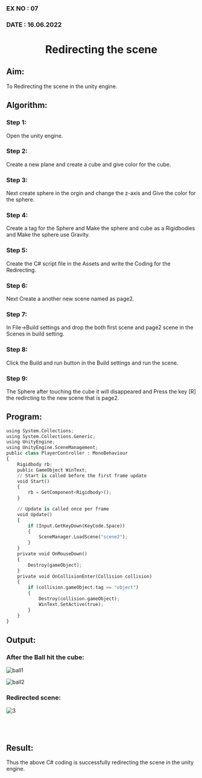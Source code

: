 
### EX NO : 07
### DATE  : 16.06.2022
# <p align="center">Redirecting the scene<p/>
## Aim:
To Redirecting the scene in the unity engine.


## Algorithm:
### Step 1:

Open the unity engine.

### Step 2:

Create a new plane and create a cube and give color for the cube.

### Step 3:

Next create sphere in the orgin and change the z-axis and Give the color for the sphere.

### Step 4:

Create a tag for the Sphere and Make the sphere and cube as a Rigidbodies and Make the sphere use Gravity.

### Step 5:

Create the C# script file in the Assets and write the Coding for the Redirecting.

### Step 6:

Next Create a another new scene named as page2.

### Step 7:

In File->Build settings and drop the both first scene and page2 scene in the Scenes in build setting.

### Step 8:

Click the Build and run button in the Build settings and run the scene.

### Step 9:

The Sphere after touching the cube it will disappeared and Press the key [R] the redircting to the new scene that is page2.



## Program:
```python
using System.Collections;
using System.Collections.Generic;
using UnityEngine;
using UnityEngine.SceneManagement;
public class PlayerController : MonoBehaviour
{
    Rigidbody rb;
    public GameObject WinText;
    // Start is called before the first frame update
    void Start()
    {
        rb = GetComponent<Rigidbody>();
    }

    // Update is called once per frame
    void Update()
    {
        if (Input.GetKeyDown(KeyCode.Space))
        {
            SceneManager.LoadScene("scene2");
        }
    }
    private void OnMouseDown()
    {
        Destroy(gameObject);
    }
    private void OnCollisionEnter(Collision collision)
    {
        if (collision.gameObject.tag == "object")
        {
            Destroy(collision.gameObject);
            WinText.SetActive(true);
        }
    }
}
```

## Output:
### After the Ball hit the cube:
![ball1](https://user-images.githubusercontent.com/75235022/174820302-92b26481-cc53-42b2-ba5f-157dd33fa4f7.png)

![ball2](https://user-images.githubusercontent.com/75235022/174820425-cfb5837b-ea72-4e3d-b0ad-a4328eed88e2.png)

### Redirected scene:
![3](https://user-images.githubusercontent.com/75235022/174820470-0aea5d6b-d9e3-4899-a1c3-33c2095b73a8.png)


<br><br>
## Result:
Thus the above C# coding is successfully redirecting the scene in the unity engine.
